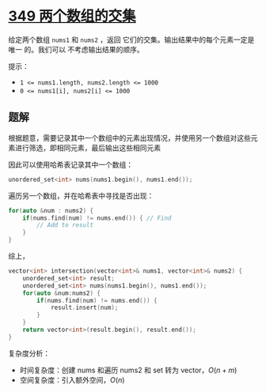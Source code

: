 
# [349 两个数组的交集](https://leetcode.cn/problems/intersection-of-two-arrays/description/)

给定两个数组 `nums1` 和 `nums2` ，返回 它们的交集。输出结果中的每个元素一定是 唯一 的。我们可以 不考虑输出结果的顺序。

提示：
- `1 <= nums1.length, nums2.length <= 1000`
- `0 <= nums1[i], nums2[i] <= 1000`

## 题解

根据题意，需要记录其中一个数组中的元素出现情况，并使用另一个数组对这些元素进行筛选，即相同元素，最后输出这些相同元素

因此可以使用哈希表记录其中一个数组：

```cpp
unordered_set<int> nums(nums1.begin(), nums1.end());
```

遍历另一个数组，并在哈希表中寻找是否出现：

```cpp
for(auto &num : nums2) {
    if(nums.find(num) != nums.end()) { // Find
        // Add to result
    }
}
```

综上，

```cpp
vector<int> intersection(vector<int>& nums1, vector<int>& nums2) {
    unordered_set<int> result;
    unordered_set<int> nums(nums1.begin(), nums1.end());
    for(auto &num:nums2) {
        if(nums.find(num) != nums.end()) {
            result.insert(num);
        }
    }
    return vector<int>(result.begin(), result.end());
}
```

复杂度分析：
- 时间复杂度：创建 nums 和遍历 nums2 和 set 转为 vector，$O(n+m)$
- 空间复杂度：引入额外空间，$O(n)$





